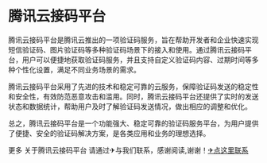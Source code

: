 # 腾讯云接码平台

腾讯云接码平台是腾讯云推出的一项验证码服务，旨在帮助开发者和企业快速实现短信验证码、图片验证码等多种验证码场景下的接入和使用。通过腾讯云接码平台，用户可以便捷地获取验证码服务，并且支持自定义验证码内容、过期时间等多种个性化设置，满足不同业务场景的需求。

腾讯云接码平台采用了先进的技术和稳定可靠的云服务，保障验证码发送的稳定性和安全性，有效防范恶意攻击和滥用。同时，腾讯云接码平台还提供了实时的发送状态和数据统计，帮助用户及时了解验证码发送情况，做出相应的调整和优化。

总之，腾讯云接码平台是一个功能强大、稳定可靠的验证码服务平台，为用户提供了便捷、安全的验证码解决方案，是各类应用和业务的理想选择。

更多 关于腾讯云接码平台 请通过✈与我们联系，感谢阅读,谢谢！[✈点这里联系](https://ww.k02.cc)
